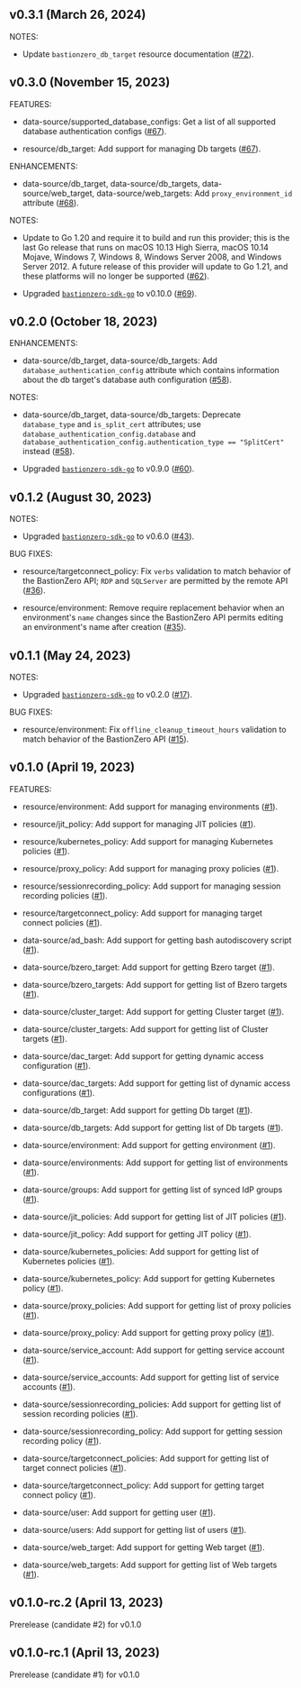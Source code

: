 ## v0.3.1 (March 26, 2024)

NOTES:


* Update `bastionzero_db_target` resource documentation ([#72](https://github.com/bastionzero/terraform-provider-bastionzero/issues/72)).


## v0.3.0 (November 15, 2023)

FEATURES:


* data-source/supported_database_configs: Get a list of all supported database authentication configs ([#67](https://github.com/bastionzero/terraform-provider-bastionzero/issues/67)).


* resource/db_target: Add support for managing Db targets ([#67](https://github.com/bastionzero/terraform-provider-bastionzero/issues/67)).


ENHANCEMENTS:


* data-source/db_target, data-source/db_targets, data-source/web_target, data-source/web_targets: Add `proxy_environment_id` attribute ([#68](https://github.com/bastionzero/terraform-provider-bastionzero/issues/68)).


NOTES:


* Update to Go 1.20 and require it to build and run this provider; this is the last Go release that runs on macOS 10.13 High Sierra, macOS 10.14 Mojave, Windows 7, Windows 8, Windows Server 2008, and Windows Server 2012. A future release of this provider will update to Go 1.21, and these platforms will no longer be supported ([#62](https://github.com/bastionzero/terraform-provider-bastionzero/issues/62)).


* Upgraded [`bastionzero-sdk-go`](https://github.com/bastionzero/bastionzero-sdk-go) to v0.10.0 ([#69](https://github.com/bastionzero/terraform-provider-bastionzero/issues/69)).


## v0.2.0 (October 18, 2023)

ENHANCEMENTS:


* data-source/db_target, data-source/db_targets: Add `database_authentication_config` attribute which contains information about the db target's database auth configuration ([#58](https://github.com/bastionzero/terraform-provider-bastionzero/issues/58)).


NOTES:


* data-source/db_target, data-source/db_targets: Deprecate `database_type` and `is_split_cert` attributes; use `database_authentication_config.database` and `database_authentication_config.authentication_type == "SplitCert"` instead ([#58](https://github.com/bastionzero/terraform-provider-bastionzero/issues/58)).


* Upgraded [`bastionzero-sdk-go`](https://github.com/bastionzero/bastionzero-sdk-go) to v0.9.0 ([#60](https://github.com/bastionzero/terraform-provider-bastionzero/issues/60)).


## v0.1.2 (August 30, 2023)

NOTES:


* Upgraded [`bastionzero-sdk-go`](https://github.com/bastionzero/bastionzero-sdk-go) to v0.6.0 ([#43](https://github.com/bastionzero/terraform-provider-bastionzero/issues/43)).


BUG FIXES:


* resource/targetconnect_policy: Fix `verbs` validation to match behavior of the BastionZero API; `RDP` and `SQLServer` are permitted by the remote API ([#36](https://github.com/bastionzero/terraform-provider-bastionzero/issues/36)).


* resource/environment: Remove require replacement behavior when an environment's `name` changes since the BastionZero API permits editing an environment's name after creation ([#35](https://github.com/bastionzero/terraform-provider-bastionzero/issues/35)).


## v0.1.1 (May 24, 2023)

NOTES:


* Upgraded [`bastionzero-sdk-go`](https://github.com/bastionzero/bastionzero-sdk-go) to v0.2.0 ([#17](https://github.com/bastionzero/terraform-provider-bastionzero/issues/17)).


BUG FIXES:


* resource/environment: Fix `offline_cleanup_timeout_hours` validation to match behavior of the BastionZero API ([#15](https://github.com/bastionzero/terraform-provider-bastionzero/issues/15)).


## v0.1.0 (April 19, 2023)

FEATURES:


* resource/environment: Add support for managing environments ([#1](https://github.com/bastionzero/terraform-provider-bastionzero/issues/1)).


* resource/jit_policy: Add support for managing JIT policies ([#1](https://github.com/bastionzero/terraform-provider-bastionzero/issues/1)).


* resource/kubernetes_policy: Add support for managing Kubernetes policies ([#1](https://github.com/bastionzero/terraform-provider-bastionzero/issues/1)).


* resource/proxy_policy: Add support for managing proxy policies ([#1](https://github.com/bastionzero/terraform-provider-bastionzero/issues/1)).


* resource/sessionrecording_policy: Add support for managing session recording policies ([#1](https://github.com/bastionzero/terraform-provider-bastionzero/issues/1)).


* resource/targetconnect_policy: Add support for managing target connect policies ([#1](https://github.com/bastionzero/terraform-provider-bastionzero/issues/1)).


* data-source/ad_bash: Add support for getting bash autodiscovery script ([#1](https://github.com/bastionzero/terraform-provider-bastionzero/issues/1)).


* data-source/bzero_target: Add support for getting Bzero target ([#1](https://github.com/bastionzero/terraform-provider-bastionzero/issues/1)).


* data-source/bzero_targets: Add support for getting list of Bzero targets ([#1](https://github.com/bastionzero/terraform-provider-bastionzero/issues/1)).


* data-source/cluster_target: Add support for getting Cluster target ([#1](https://github.com/bastionzero/terraform-provider-bastionzero/issues/1)).


* data-source/cluster_targets: Add support for getting list of Cluster targets ([#1](https://github.com/bastionzero/terraform-provider-bastionzero/issues/1)).


* data-source/dac_target: Add support for getting dynamic access configuration ([#1](https://github.com/bastionzero/terraform-provider-bastionzero/issues/1)).


* data-source/dac_targets: Add support for getting list of dynamic access configurations ([#1](https://github.com/bastionzero/terraform-provider-bastionzero/issues/1)).


* data-source/db_target: Add support for getting Db target ([#1](https://github.com/bastionzero/terraform-provider-bastionzero/issues/1)).


* data-source/db_targets: Add support for getting list of Db targets ([#1](https://github.com/bastionzero/terraform-provider-bastionzero/issues/1)).


* data-source/environment: Add support for getting environment ([#1](https://github.com/bastionzero/terraform-provider-bastionzero/issues/1)).


* data-source/environments: Add support for getting list of environments ([#1](https://github.com/bastionzero/terraform-provider-bastionzero/issues/1)).


* data-source/groups: Add support for getting list of synced IdP groups ([#1](https://github.com/bastionzero/terraform-provider-bastionzero/issues/1)).


* data-source/jit_policies: Add support for getting list of JIT policies ([#1](https://github.com/bastionzero/terraform-provider-bastionzero/issues/1)).


* data-source/jit_policy: Add support for getting JIT policy ([#1](https://github.com/bastionzero/terraform-provider-bastionzero/issues/1)).


* data-source/kubernetes_policies: Add support for getting list of Kubernetes policies ([#1](https://github.com/bastionzero/terraform-provider-bastionzero/issues/1)).


* data-source/kubernetes_policy: Add support for getting Kubernetes policy ([#1](https://github.com/bastionzero/terraform-provider-bastionzero/issues/1)).


* data-source/proxy_policies: Add support for getting list of proxy policies ([#1](https://github.com/bastionzero/terraform-provider-bastionzero/issues/1)).


* data-source/proxy_policy: Add support for getting proxy policy ([#1](https://github.com/bastionzero/terraform-provider-bastionzero/issues/1)).


* data-source/service_account: Add support for getting service account ([#1](https://github.com/bastionzero/terraform-provider-bastionzero/issues/1)).


* data-source/service_accounts: Add support for getting list of service accounts ([#1](https://github.com/bastionzero/terraform-provider-bastionzero/issues/1)).


* data-source/sessionrecording_policies: Add support for getting list of session recording policies ([#1](https://github.com/bastionzero/terraform-provider-bastionzero/issues/1)).


* data-source/sessionrecording_policy: Add support for getting session recording policy ([#1](https://github.com/bastionzero/terraform-provider-bastionzero/issues/1)).


* data-source/targetconnect_policies: Add support for getting list of target connect policies ([#1](https://github.com/bastionzero/terraform-provider-bastionzero/issues/1)).


* data-source/targetconnect_policy: Add support for getting target connect policy ([#1](https://github.com/bastionzero/terraform-provider-bastionzero/issues/1)).


* data-source/user: Add support for getting user ([#1](https://github.com/bastionzero/terraform-provider-bastionzero/issues/1)).


* data-source/users: Add support for getting list of users ([#1](https://github.com/bastionzero/terraform-provider-bastionzero/issues/1)).


* data-source/web_target: Add support for getting Web target ([#1](https://github.com/bastionzero/terraform-provider-bastionzero/issues/1)).


* data-source/web_targets: Add support for getting list of Web targets ([#1](https://github.com/bastionzero/terraform-provider-bastionzero/issues/1)).


## v0.1.0-rc.2 (April 13, 2023)

Prerelease (candidate #2) for v0.1.0

## v0.1.0-rc.1 (April 13, 2023)

Prerelease (candidate #1) for v0.1.0

